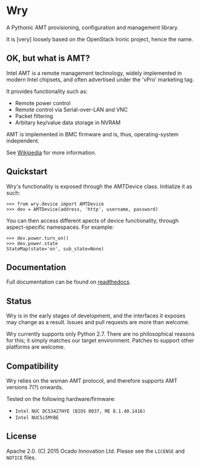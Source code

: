 # Wry

A Pythonic AMT provisioning, configuration and management library.

It is [very] loosely based on the OpenStack Ironic project, hence the name.

## OK, but what is AMT?

Intel AMT is a remote management technology, widely implemented in modern Intel
chipsets, and often advertised under the 'vPro' marketing tag.

It provides functionality such as:

- Remote power control
- Remote control via Serial-over-LAN and VNC
- Packet filtering
- Arbitary key/value data storage in NVRAM

AMT is implemented in BMC firmware and is, thus, operating-system independent.

See [Wikipedia](https://en.wikipedia.org/wiki/Intel_Active_Management_Technology) for more information.

## Quickstart

Wry's functionality is exposed through the AMTDevice class. Initialize it as such:

    >>> from wry.device import AMTDevice
    >>> dev = AMTDevice(address, 'http', username, password)

You can then access different apects of device functionality, through aspect-specific namespaces. For example:

    >>> dev.power.turn_on()
    >>> dev.power.state
    StateMap(state='on', sub_state=None)

## Documentation

Full documentation can be found on [readthedocs](http://wry.readthedocs.org/en/latest/).

## Status
Wry is in the early stages of development, and the interfaces it exposes may change as a result. Issues and pull requests are more than welcome.

Wry currently supports only Python 2.7. There are no philosophical reasons for this; it simply matches our target environment. Patches to support other platforms are welcome.

## Compatibility

Wry relies on the wsman AMT protocol, and therefore supports AMT versions 7(?) onwards.

Tested on the following hardware/firmware:

- `Intel NUC DC53427HYE (BIOS 0037, ME 8.1.40.1416)`
- `Intel NUC5i5MYBE`

## License

Apache 2.0. (C) 2015 Ocado Innovation Ltd. Please see the `LICENSE` and `NOTICE` files.

